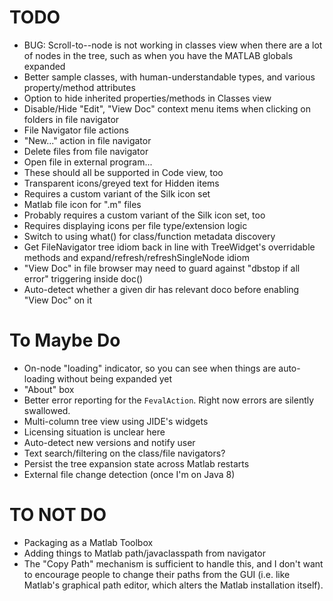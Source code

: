 TODO
=============

* BUG: Scroll-to--node is not working in classes view when there are a lot of nodes in the tree, such as when you have the MATLAB globals expanded
* Better sample classes, with human-understandable types, and various property/method attributes
* Option to hide inherited properties/methods in Classes view
* Disable/Hide "Edit", "View Doc" context menu items when clicking on folders in file navigator
* File Navigator file actions
 * "New..." action in file navigator
 * Delete files from file navigator
 * Open file in external program...
 * These should all be supported in Code view, too
* Transparent icons/greyed text for Hidden items
 * Requires a custom variant of the Silk icon set
* Matlab file icon for ".m" files
 * Probably requires a custom variant of the Silk icon set, too
 * Requires displaying icons per file type/extension logic
* Switch to using what() for class/function metadata discovery
* Get FileNavigator tree idiom back in line with TreeWidget's overridable methods and expand/refresh/refreshSingleNode idiom
* "View Doc" in file browser may need to guard against "dbstop if all error" triggering inside doc()
* Auto-detect whether a given dir has relevant doco before enabling "View Doc" on it

# To Maybe Do

* On-node "loading" indicator, so you can see when things are auto-loading without being expanded yet
* "About" box
* Better error reporting for the `FevalAction`. Right now errors are silently swallowed.
* Multi-column tree view using JIDE's widgets
 * Licensing situation is unclear here
* Auto-detect new versions and notify user
* Text search/filtering on the class/file navigators?
* Persist the tree expansion state across Matlab restarts
* External file change detection (once I'm on Java 8)

# TO NOT DO

* Packaging as a Matlab Toolbox
* Adding things to Matlab path/javaclasspath from navigator
 * The "Copy Path" mechanism is sufficient to handle this, and I don't want to encourage people to change their paths from the GUI (i.e. like Matlab's graphical path editor, which alters the Matlab installation itself).
